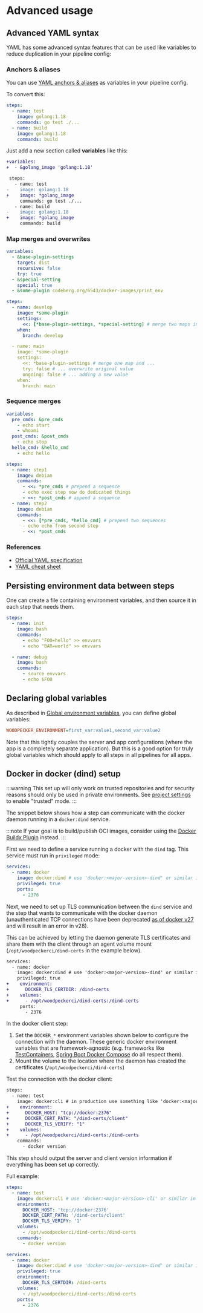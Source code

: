 # Advanced usage

## Advanced YAML syntax

YAML has some advanced syntax features that can be used like variables to reduce duplication in your pipeline config:

### Anchors & aliases

You can use [YAML anchors & aliases](https://yaml.org/spec/1.2.2/#3222-anchors-and-aliases) as variables in your pipeline config.

To convert this:

```yaml
steps:
  - name: test
    image: golang:1.18
    commands: go test ./...
  - name: build
    image: golang:1.18
    commands: build
```

Just add a new section called **variables** like this:

```diff
+variables:
+  - &golang_image 'golang:1.18'

 steps:
   - name: test
-    image: golang:1.18
+    image: *golang_image
     commands: go test ./...
   - name: build
-    image: golang:1.18
+    image: *golang_image
     commands: build
```

### Map merges and overwrites

```yaml
variables:
  - &base-plugin-settings
    target: dist
    recursive: false
    try: true
  - &special-setting
    special: true
  - &some-plugin codeberg.org/6543/docker-images/print_env

steps:
  - name: develop
    image: *some-plugin
    settings:
      <<: [*base-plugin-settings, *special-setting] # merge two maps into an empty map
    when:
      branch: develop

  - name: main
    image: *some-plugin
    settings:
      <<: *base-plugin-settings # merge one map and ...
      try: false # ... overwrite original value
      ongoing: false # ... adding a new value
    when:
      branch: main
```

### Sequence merges

```yaml
variables:
  pre_cmds: &pre_cmds
    - echo start
    - whoami
  post_cmds: &post_cmds
    - echo stop
  hello_cmd: &hello_cmd
    - echo hello

steps:
  - name: step1
    image: debian
    commands:
      - <<: *pre_cmds # prepend a sequence
      - echo exec step now do dedicated things
      - <<: *post_cmds # append a sequence
  - name: step2
    image: debian
    commands:
      - <<: [*pre_cmds, *hello_cmd] # prepend two sequences
      - echo echo from second step
      - <<: *post_cmds
```

### References

- [Official YAML specification](https://yaml.org/spec/1.2.2/#3222-anchors-and-aliases)
- [YAML cheat sheet](https://learnxinyminutes.com/docs/yaml)

## Persisting environment data between steps

One can create a file containing environment variables, and then source it in each step that needs them.

```yaml
steps:
  - name: init
    image: bash
    commands:
      - echo "FOO=hello" >> envvars
      - echo "BAR=world" >> envvars

  - name: debug
    image: bash
    commands:
      - source envvars
      - echo $FOO
```

## Declaring global variables

As described in [Global environment variables](./50-environment.md#global-environment-variables), you can define global variables:

```ini
WOODPECKER_ENVIRONMENT=first_var:value1,second_var:value2
```

Note that this tightly couples the server and app configurations (where the app is a completely separate application). But this is a good option for truly global variables which should apply to all steps in all pipelines for all apps.

## Docker in docker (dind) setup

:::warning
This set up will only work on trusted repositories and for security reasons should only be used in private environments.
See [project settings](./75-project-settings.md#trusted) to enable "trusted" mode.
:::

The snippet below shows how a step can communicate with the docker daemon running in a `docker:dind` service.

:::note
If your goal is to build/publish OCI images, consider using the [Docker Buildx Plugin](https://woodpecker-ci.org/plugins/docker-buildx) instead.
:::

First we need to define a service running a docker with the `dind` tag.
This service must run in `privileged` mode:

```yaml
services:
  - name: docker
    image: docker:dind # use 'docker:<major-version>-dind' or similar in production
    privileged: true
    ports:
      - 2376
```

Next, we need to set up TLS communication between the `dind` service and the step that wants to communicate with the docker daemon (unauthenticated TCP connections have been deprecated [as of docker v27](https://github.com/docker/cli/blob/v27.4.0/docs/deprecated.md#unauthenticated-tcp-connections) and will result in an error in v28).

This can be achieved by letting the daemon generate TLS certificates and share them with the client through an agent volume mount (`/opt/woodpeckerci/dind-certs` in the example below).

```diff
services:
  - name: docker
    image: docker:dind # use 'docker:<major-version>-dind' or similar in production
    privileged: true
+    environment:
+      DOCKER_TLS_CERTDIR: /dind-certs
+    volumes:
+      - /opt/woodpeckerci/dind-certs:/dind-certs
     ports:
       - 2376
```

In the docker client step:

1. Set the `DOCKER_*` environment variables shown below to configure the connection with the daemon.
   These generic docker environment variables that are framework-agnostic (e.g. frameworks like [TestContainers](https://testcontainers.com/), [Spring Boot Docker Compose](https://mvnrepository.com/artifact/org.springframework.boot/spring-boot-docker-compose) do all respect them).
2. Mount the volume to the location where the daemon has created the certificates (`/opt/woodpeckerci/dind-certs`)

Test the connection with the docker client:

```diff
steps:
  - name: test
    image: docker:cli # in production use something like 'docker:<major version>-cli'
+    environment:
+      DOCKER_HOST: "tcp://docker:2376"
+      DOCKER_CERT_PATH: "/dind-certs/client"
+      DOCKER_TLS_VERIFY: "1"
+    volumes:
+      - /opt/woodpeckerci/dind-certs:/dind-certs
    commands:
      - docker version
```

This step should output the server and client version information if everything has been set up correctly.

Full example:

```yaml
steps:
  - name: test
    image: docker:cli # use 'docker:<major-version>-cli' or similar in production
    environment:
      DOCKER_HOST: 'tcp://docker:2376'
      DOCKER_CERT_PATH: '/dind-certs/client'
      DOCKER_TLS_VERIFY: '1'
    volumes:
      - /opt/woodpeckerci/dind-certs:/dind-certs
    commands:
      - docker version

services:
  - name: docker
    image: docker:dind # use 'docker:<major-version>-dind' or similar in production
    privileged: true
    environment:
      DOCKER_TLS_CERTDIR: /dind-certs
    volumes:
      - /opt/woodpeckerci/dind-certs:/dind-certs
    ports:
      - 2376
```
